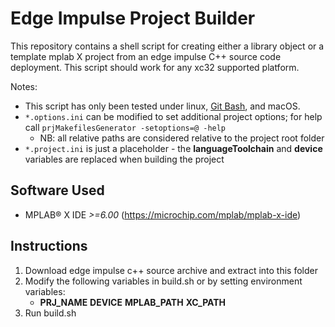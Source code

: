 # Edge Impulse Project Builder
This repository contains a shell script for creating either a library object or
a template mplab X project from an edge impulse C++ source code deployment. This
script should work for any xc32 supported platform.

Notes:
- This script has only been tested under linux, [Git Bash](https://gitforwindows.org/), and macOS.
- `*.options.ini` can be modified to set additional project options; for help
  call `prjMakefilesGenerator -setoptions=@ -help`
  + NB: all relative paths are considered relative to the project root folder
- `*.project.ini` is just a placeholder - the **languageToolchain** and **device**
  variables are replaced when building the project

## Software Used
* MPLAB® X IDE *>=6.00* (https://microchip.com/mplab/mplab-x-ide)

## Instructions
1. Download edge impulse c++ source archive and extract into this folder
2. Modify the following variables in build.sh or by setting environment variables:
   - **PRJ_NAME** **DEVICE** **MPLAB_PATH** **XC_PATH**
3. Run build.sh

